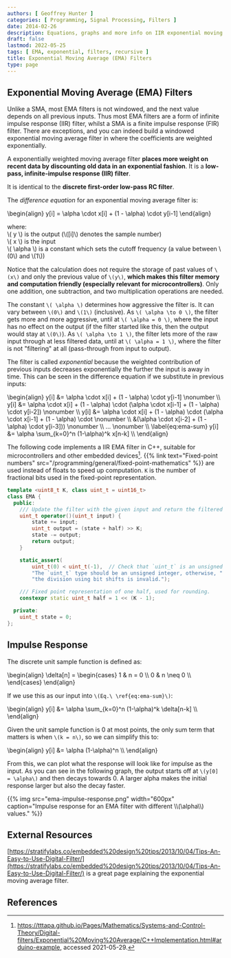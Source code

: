 ```yaml
---
authors: [ Geoffrey Hunter ]
categories: [ Programming, Signal Processing, Filters ]
date: 2014-02-26
description: Equations, graphs and more info on IIR exponential moving average (EMA) filters.
draft: false
lastmod: 2022-05-25
tags: [ EMA, exponential, filters, recursive ]
title: Exponential Moving Average (EMA) Filters
type: page
---
```


## Exponential Moving Average (EMA) Filters

Unlike a SMA, most EMA filters is not windowed, and the next value depends on all previous inputs. Thus most EMA filters are a form of infinite impulse response (IIR) filter, whilst a SMA is a finite impulse response (FIR) filter. There are exceptions, and you can indeed build a windowed exponential moving average filter in where the coefficients are weighted exponentially.

A exponentially weighted moving average filter **places more weight on recent data by discounting old data in an exponential fashion**. It is a **low-pass, infinite-impulse response (IIR) filter**.

It is identical to the **discrete first-order low-pass RC filter**.

The _difference equation_ for an exponential moving average filter is:

<p>\begin{align}
y[i] = \alpha \cdot x[i] + (1 - \alpha) \cdot y[i-1]
\end{align}</p>

<p class="centered">
    where:<br>
    \( y \) is the output (\([i]\) denotes the sample number)<br>
    \( x \) is the input<br>
    \( \alpha \) is a constant which sets the cutoff frequency (a value between \(0\) and \(1\))<br>
</p>

Notice that the calculation does not require the storage of past values of `\(x\)` and only the previous value of `\(y\)`, **which makes this filter memory and computation friendly (especially relevant for microcontrollers)**. Only one addition, one subtraction, and two multiplication operations are needed.

The constant `\( \alpha \)` determines how aggressive the filter is. It can vary between `\(0\)` and `\(1\)` (inclusive). As `\( \alpha \to 0 \)`, the filter gets more and more aggressive, until at `\( \alpha = 0 \)`, where the input has no effect on the output (if the filter started like this, then the output would stay at `\(0\)`). As `\( \alpha \to 1 \)`, the filter lets more of the raw input through at less filtered data, until at `\( \alpha = 1 \)`, where the filter is not "filtering" at all (pass-through from input to output).

The filter is called _exponential_ because the weighted contribution of previous inputs decreases exponentially the further the input is away in time. This can be seen in the difference equation if we substitute in previous inputs:

<p>\begin{align}
y[i] &= \alpha \cdot x[i] + (1 - \alpha) \cdot y[i-1] \nonumber \\
y[i] &= \alpha \cdot x[i] + (1 - \alpha) \cdot (\alpha \cdot x[i-1] + (1 - \alpha) \cdot y[i-2]) \nonumber \\
y[i] &= \alpha \cdot x[i] + (1 - \alpha) \cdot (\alpha \cdot x[i-1] + (1 - \alpha) \cdot \nonumber \\ 
     &(\alpha \cdot x[i-2] + (1 - \alpha) \cdot y[i-3])) \nonumber \\
... \nonumber \\
\label{eq:ema-sum}
y[i] &= \alpha \sum_{k=0}^n (1-\alpha)^k x[n-k] \\
\end{align}</p>

The following code implements a IIR EMA filter in C++, suitable for microcontrollers and other embedded devices[^pieter-p-ema]. {{% link text="Fixed-point numbers" src="/programming/general/fixed-point-mathematics" %}} are used instead of floats to speed up computation. `K` is the number of fractional bits used in the fixed-point representation.

```cpp
template <uint8_t K, class uint_t = uint16_t>
class EMA {
  public:
    /// Update the filter with the given input and return the filtered output.
    uint_t operator()(uint_t input) {
        state += input;
        uint_t output = (state + half) >> K;
        state -= output;
        return output;
    }

    static_assert(
        uint_t(0) < uint_t(-1),  // Check that `uint_t` is an unsigned type
        "The `uint_t` type should be an unsigned integer, otherwise, "
        "the division using bit shifts is invalid.");

    /// Fixed point representation of one half, used for rounding.
    constexpr static uint_t half = 1 << (K - 1);

  private:
    uint_t state = 0;
};
```

## Impulse Response

The discrete unit sample function is defined as:

<p>\begin{align}
\delta[n] =
\begin{cases} 
      1 & n = 0 \\
      0 & n \neq 0 \\      
\end{cases}
\end{align}
</p>

If we use this as our input into `\(Eq.\ \ref{eq:ema-sum}\)`:

<p>\begin{align}
y[i] &= \alpha \sum_{k=0}^n (1-\alpha)^k \delta[n-k] \\
\end{align}</p>

Given the unit sample function is 0 at most points, the only sum term that matters is when `\(k = n\)`, so we can simplify this to:

<p>\begin{align}
y[i] &= \alpha (1-\alpha)^n \\
\end{align}</p>

From this, we can plot what the response will look like for impulse as the input. As you can see in the following graph, the output starts off at `\(y[0] = \alpha\)` and then decays towards 0. A larger alpha makes the initial response larger but also the decay faster.

{{% img src="ema-impulse-response.png" width="600px" caption="Impulse response for an EMA filter with different \\\\(\alpha\\\\) values." %}}

## External Resources

[https://stratifylabs.co/embedded%20design%20tips/2013/10/04/Tips-An-Easy-to-Use-Digital-Filter/](https://stratifylabs.co/embedded%20design%20tips/2013/10/04/Tips-An-Easy-to-Use-Digital-Filter/) is a great page explaining the exponential moving average filter.

## References

[^pieter-p-ema]: <https://tttapa.github.io/Pages/Mathematics/Systems-and-Control-Theory/Digital-filters/Exponential%20Moving%20Average/C++Implementation.html#arduino-example>, accessed 2021-05-29.
